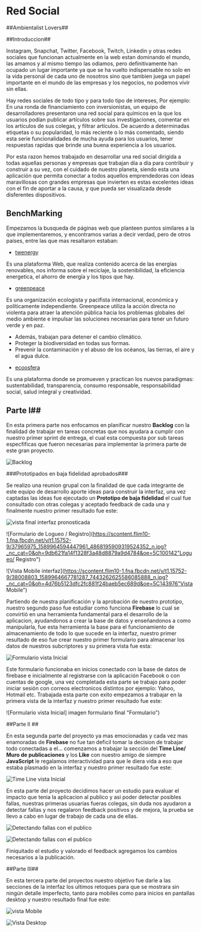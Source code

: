 # Red Social

##Ambientalist Lovers##

 ##Introduccion##

Instagram, Snapchat, Twitter, Facebook, Twitch, Linkedin y otras redes sociales que funcionan actualmente en la web estan dominando el mundo,  las amamos y al mismo tiempo las  odiamos, pero definitivamente han ocupado un lugar importante ya que se ha vuelto indispensable no solo en la vida personal de cada uno de nosotros sino que tambien juega un papel importante en el mundo de las empresas y los negocios, no podemos vivir sin ellas.

Hay redes sociales de todo tipo y para todo tipo de intereses, Por ejemplo: En una ronda de financiamiento con inversionistas, un equipo de desarrolladores presentaron una red social para químicos en la que los usuarios podían publicar artículos sobre sus investigaciones, comentar en los artículos de sus colegas, y filtrar artículos.
De acuerdo a determinadas etiquetas o su popularidad, lo más reciente o lo más comentado, siendo esta serie funcionalidades de mucha ayuda para los usuarios, tener respuestas rapidas que brinde una buena experiencia a los usuarios.

Por esta razon hemos trabajado en desarrollar una red social dirigida a todas aquellas personas y empresas que trabajan día a día para contribuir y construir a su vez, con el cuidado de nuestro planeta, siendo esta una aplicación que permita conectar a todos aquellos emprendedoras con ideas maravillosas con grandes empresas que invierten es estas excelentes ideas con el fin de aportar a la causa, y que pueda ser visualizada desde disferentes dispositivos.  

## BenchMarking ##
Empezamos la busqueda de páginas web que planteen puntos similares a la que implementaremos, y encontramos varias a decir verdad, pero de otros países, entre las que mas resaltaron estaban:

* [twenergy](https://twenergy.com/)

Es una plataforma Web, que realiza contenido acerca de las energías renovables, nos informa sobre el reciclaje, la sostenibilidad, la eficiencia energetica, el ahorro de energía y los tipos que hay.


* [greenpeace](https://es.greenpeace.org/es/quienes-somos/)

Es una organización ecologista y pacifista internacional, económica y políticamente independiente. Greenpeace utiliza la acción directa no violenta para atraer la atención pública hacia los problemas globales del medio ambiente e impulsar las soluciones necesarias para tener un futuro verde y en paz.

 - Además, trabajan para detener el cambio climático.
 - Proteger la biodiversidad en todas sus formas.
 - Prevenir la contaminación y el abuso de los océanos, las tierras, el aire y el agua dulce.


* [ecoosfera](https://ecoosfera.com/)

Es una plataforma donde se promueven y practican los nuevos paradigmas: sustentabilidad, transparencia, consumo responsable, responsabilidad social, salud integral y creatividad.  

## Parte I##

En esta primera parte nos enfocamos en planificar nuestro **Backlog** con la finalidad de trabajar en tareas  concretas que nos ayudara a cumplir con  nuestro primer sprint de entrega, el cual esta compuesta por sub tareas especfificas que fueron necesarias para implementar la primera parte de este gran proyecto.

![Backlog](https://scontent.flim10-1.fna.fbcdn.net/v/t1.15752-9/37952750_1589902357787518_3668865324574310400_n.jpg?_nc_cat=0&oh=b09d5025caf3014d5d84958fd35a7ea4&oe=5BDB460E "Backlog")


###Prototipados en baja fidelidad aprobados###

Se realizo una reunion grupal con la finalidad de que cada integrante de este equipo de desarrollo aporte ideas para construir la interfaz, una vez captadas las ideas fue ejecutado un **Prototipo de baja fidelidad** el cual fue consultado con  otras colegas y aceptado feedback de cada una y finalmente nuestro primer resultado fue este:  

![vista final interfaz pronosticada ]( https://scontent.flim10-1.fna.fbcdn.net/v/t1.15752-9/37912153_1589964464447974_2917343861359509504_n.jpg?_nc_cat=0&oh=0dadcc58987326ae1b34ea15faf810ff&oe=5C10D7B5 "Vista final pronosticada ")

![Formulario de Logueo / Registro](https://scontent.flim10-1.fna.fbcdn.net/v/t1.15752-9/37965975_1589964594447961_4868195909319524352_n.jpg?_nc_cat=0&oh=9db621fa14f1328f3a48d8879a9d4784&oe=5C100142"Logueo/ Registro")

![Vista Mobile interfaz](https://scontent.flim10-1.fna.fbcdn.net/v/t1.15752-9/38008803_1589964667781287_7443262625586085888_n.jpg?_nc_cat=0&oh=4d76b5123dfc2fc881f24baeb5ec689d&oe=5C143976"Vista Mobile")

<!-- ###Prototipos de alta fidelidad aprobados###

Una vez concretado nuestro modelo en baja fidelidad se procedio con el **Prototipo de alta fidelidad** el cual fue realizado con la herramienta de trabajo **Figma** nuestro resultado fue este:
![vista final interfaz pronosticada ]( pendiente "Vista final pronosticada ")

![Formulario de Logueo / Registro]( pendiente"Logueo/ Registro")

![Vista Mobile interfaz]( pendiente"Vista Mobile") -->

Partiendo de nuestra planificación y la aprobación de nuestro prototipo, nuestro segundo paso fue estudiar como funciona **Firebase** lo  cual se convirtió en una herramienta fundamental para el desarrollo de la aplicacion, ayudandonos a crear la base de datos y enseñandonos a como manipularla, fue esta herramienta la base para el funcionamiento de almacenamiento de todo lo que sucede en la interfaz,
nuestro primer resultado de eso fue crear nuestro primer formulario para almacenar los datos de nuestros subcriptores y su primera vista fue esta:

![Formulario vista Inicial](https://scontent.flim10-1.fna.fbcdn.net/v/t1.15752-9/37910724_1589903211120766_1816088734559371264_n.jpg?_nc_cat=0&oh=a49607931125fe599aeb4a37a92c7d30&oe=5BD17CC8 "Formulario")

Este formulario funcionaba en inicios conectado con la base de datos de firebase e inicialmente al registrarse con la aplicación Facebook o con cuentas de google, una vez completada esta parte se trabajo para poder iniciar sesión con correos electronicos distintos por ejemplo: Yahoo, Hotmail etc. Trabajada esta parte con exito empezamos a trabajar en la primera vista de la interfaz y nuestro primer resultado fue este:

![Formulario vista Inicial] imagen formulario final  "Formulario")

##Parte II ##

En esta segunda parte del proyecto ya mas emocionadas y cada vez mas enamoradas de **Firebase** no fue tan deficil tomar la decision de trabajar todo conectadas a el... comenzamos a trabajar la sección del **Time Line/ Muro de publicaciones** y los **Like** con nuestro amigo de siempre **JavaScript** le regalamos interactividad para que le diera vida a eso que estaba plasmado en la interfaz y nuestro primer resultado fue este:

 ![ Time Line vista Inicial](https://scontent.flim10-1.fna.fbcdn.net/v/t1.15752-9/37956600_1589902214454199_1300682630290735104_n.jpg?_nc_cat=0&oh=7b353c828172916eaef91c2e118cb5eb&oe=5C0B817A "Time Line")

 En esta parte del proyecto decidimos hacer un estudio para evaluar el impacto que tenia la aplicacion al publico y asi poder detectar posibles fallas, nuestras primeras usuarias fueras colegas, sin duda nos ayudaron a detectar fallas y nos regalaron feedback positivos y de mejora, la prueba se llevo a cabo en lugar de trabajo de cada una de ellas.

 ![Detectando fallas con el publico ](https://scontent.flim10-1.fna.fbcdn.net/v/t1.15752-9/37964927_1589902137787540_1305635556511711232_n.jpg?_nc_cat=0&oh=959bd3094056ce250b085674f29fb3bc&oe=5C0F73B3 "Detectando fallas")

 ![Detectando fallas con el publico](https://scontent.flim10-1.fna.fbcdn.net/v/t1.15752-9/37958613_1589902544454166_6811932553679732736_n.jpg?_nc_cat=0&oh=0791015670b133fe07a0392400a77e4e&oe=5BD9FA11 "Detectando fallas")


 Finiquitado el estudio y valorado el feedback agregamos los cambios necesarios a la publicación.

 ##Parte III##

 En esta tercera parte del proyectos nuestro objetivo fue darle a las secciones de la interfaz los ultimos retoques para que se mostrara sin ningún detalle imperfecto, tanto para mobiles como para inicios en pantallas desktop
 y nuestro resultado final fue este:

 ![vista Mobile](https://scontent.flim10-1.fna.fbcdn.net/v/t1.15752-9/37907463_1589902607787493_1871031313419468800_n.jpg?_nc_cat=0&oh=180de9601775e21d8bef0aea50036465&oe=5BDCDE84 "Detectando fallas")

 ![Vista Desktop](https://scontent.flim10-1.fna.fbcdn.net/v/t1.15752-9/37907463_1589902607787493_1871031313419468800_n.jpg?_nc_cat=0&oh=180de9601775e21d8bef0aea50036465&oe=5BDCDE84 "Detectando fallas")
